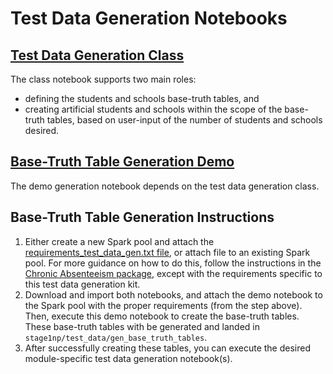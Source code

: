 # Test Data Generation Notebooks

## [Test Data Generation Class](https://github.com/microsoft/OpenEduAnalytics/blob/main/modules/module_test_data_generation_kit/notebook/test_data_generation_py.ipynb)

The class notebook supports two main roles:
- defining the students and schools base-truth tables, and
- creating artificial students and schools within the scope of the base-truth tables, based on user-input of the number of students and schools desired.
    
## [Base-Truth Table Generation Demo](https://github.com/microsoft/OpenEduAnalytics/blob/main/modules/module_test_data_generation_kit/notebook/test_data_gen_demo.ipynb)

The demo generation notebook depends on the test data generation class.

## Base-Truth Table Generation Instructions

1. Either create a new Spark pool and attach the [requirements_test_data_gen.txt file](https://github.com/microsoft/OpenEduAnalytics/blob/main/modules/module_test_data_generation_kit/notebook/requirements_test_data_gen.txt), or attach file to an existing Spark pool. For more guidance on how to do this, follow the instructions in the [Chronic Absenteeism package](https://github.com/microsoft/OpenEduAnalytics/tree/main/packages/package_catalog/Predicting_Chronic_Absenteeism/pipelines#creating-an-apache-spark-pool-with-package-requirements), except with the requirements specific to this test data generation kit.
2. Download and import both notebooks, and attach the demo notebook to the Spark pool with the proper requirements (from the step above). Then, execute this demo notebook to create the base-truth tables. These base-truth tables with be generated and landed in ```stage1np/test_data/gen_base_truth_tables```. 
3. After successfully creating these tables, you can execute the desired module-specific test data generation notebook(s).
